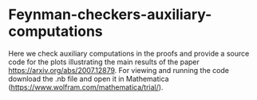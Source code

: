 # Feynman-checkers-auxiliary-computations
Here we check auxiliary computations in the proofs and provide a source code for the plots illustrating the main results of the paper https://arxiv.org/abs/2007.12879. For viewing and running the code download the .nb file and open it in Mathematica (https://www.wolfram.com/mathematica/trial/). 
